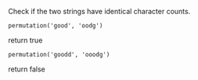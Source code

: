 Check if the two strings have identical character counts.
```
permutation('good', 'oodg')
```
return true
```
permutation('goodd', 'ooodg')
```
return false